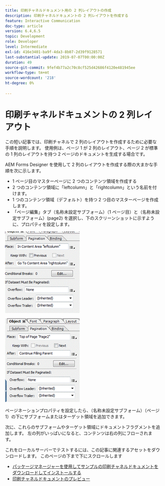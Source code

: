```yaml
---
title: 印刷チャネルドキュメント用の 2 列レイアウトの作成
description: 印刷チャネルドキュメントの 2 列レイアウトを作成する
feature: Interactive Communication
doc-type: article
version: 6.4,6.5
topic: Development
role: Developer
level: Intermediate
exl-id: 416e3401-ba9f-4da3-8b07-2d39f9128571
last-substantial-update: 2019-07-07T00:00:00Z
duration: 49
source-git-commit: 9fef4b77a2c70c8cf525d42686f4120e481945ee
workflow-type: tm+mt
source-wordcount: '218'
ht-degree: 0%

---
```


# 印刷チャネルドキュメントの 2 列レイアウト

この短い記事では、印刷チャネルで 2 列のレイアウトを作成するために必要な手順を説明します。 使用例は、ページ 1 が 2 列のレイアウト、ページ 2 が標準の 1 列のレイアウトを持つ 2 ページのドキュメントを生成する場合です。

AEM Forms Designer を使用して 2 列のレイアウトを作成する際の大まかな手順を次に示します。

* 1 ページ目のマスターページに 2 つのコンテンツ領域を作成する
* 2 つのコンテンツ領域に「leftcolumn」と「rightcolumn」という名前を付けます。
* 1 つのコンテンツ領域（デフォルト）を持つ 2 つ目のマスターページを作成します。
* 「ページ編集」タブ（名称未設定サブフォーム）（1 ページ目）と（名称未設定サブフォーム）(page2) を選択し、下のスクリーンショットに示すように、プロパティを設定します。

![page1](assets/untitledsubform_paginationproperties.gif)

![page2](assets/untitled_subformpage2.gif)

ページネーションプロパティを設定したら、（名称未設定サブフォーム）（ページ 1）の下にサブフォームまたはターゲット領域を追加できます。

次に、これらのサブフォームやターゲット領域にドキュメントフラグメントを追加します。 左の列がいっぱいになると、コンテンツは右の列にフローされます。

これをローカルサーバーでテストするには、この記事に関連するアセットをダウンロードします。 このページの下まで下にスクロールします

* [パッケージマネージャーを使用してサンプルの印刷チャネルドキュメントをダウンロードしてインストールする](assets/print-channel-with-two-column-layout.zip)
* [印刷チャネルドキュメントのプレビュー](http://localhost:4502/content/dam/formsanddocuments/2columnlayout/jcr:content?channel=print&amp;mode=preview&amp;dataRef=service%3A%2F%2FFnDTestData&amp;wcmmode=disabled)
